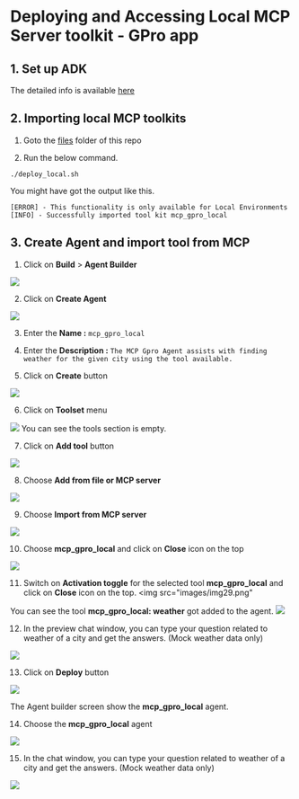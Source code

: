 # Deploying and Accessing Local MCP Server toolkit - GPro app

## 1. Set up ADK

The detailed info is available [here](../001-setting-up-adk) 

## 2. Importing local MCP toolkits

1. Goto the [files](./files) folder of this repo 

2. Run the below command.

  ```
  ./deploy_local.sh
  ```

  You might have got the output like this.

  ```
  [ERROR] - This functionality is only available for Local Environments
  [INFO] - Successfully imported tool kit mcp_gpro_local
  ```

## 3. Create Agent and import tool from MCP

1. Click on **Build** >  **Agent Builder**
  <img src="images/img21.png">

2. Click on **Create Agent**
  <img src="images/img22.png">

3. Enter the **Name :** `mcp_gpro_local`

4. Enter the **Description :** `The MCP Gpro Agent assists with finding weather for the given city using the tool available.`

5. Click on **Create** button
  <img src="images/img23.png">

6. Click on **Toolset** menu
  <img src="images/img24.png">
  You can see the tools section is empty.

7. Click on **Add tool** button
  <img src="images/img25.png">

8. Choose **Add from file or MCP server**
  <img src="images/img26.png">

9. Choose **Import from MCP server**
  <img src="images/img27.png">

10. Choose **mcp_gpro_local** and click on **Close** icon on the top
  <img src="images/img28.png">

11. Switch on **Activation toggle** for the selected tool **mcp_gpro_local** and click on **Close** icon on the top.
  <img src="images/img29.png"
  
  You can see the tool  **mcp_gpro_local: weather** got added to the agent.
  <img src="images/img30.png">

12. In the preview chat window, you can type your question related to weather of a city and get the answers. (Mock weather data only)
  <img src="images/img31.png">

13. Click on **Deploy** button
  <img src="images/img32.png">

The Agent builder screen show the **mcp_gpro_local** agent.

14. Choose the **mcp_gpro_local** agent
  <img src="images/img33.png">

15. In the chat window, you can type your question related to weather of a city and get the answers. (Mock weather data only)
  <img src="images/img34.png">
